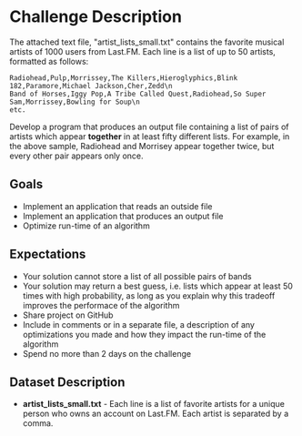 # Challenge Description


The attached text file, "artist_lists_small.txt" contains the favorite musical artists of 1000 users from Last.FM. Each line is a list of up to 50 artists, formatted as follows:

<pre><code>Radiohead,Pulp,Morrissey,The Killers,Hieroglyphics,Blink 182,Paramore,Michael Jackson,Cher,Zedd\n
Band of Horses,Iggy Pop,A Tribe Called Quest,Radiohead,So Super Sam,Morrissey,Bowling for Soup\n
etc. </pre></code>

Develop a program that produces an output file containing a list of pairs of artists which appear **together** in at least fifty different lists. For example, in the above sample, Radiohead and Morrisey appear together twice, but every other pair appears only once.

## Goals

- Implement an application that reads an outside file 
- Implement an application that produces an output file
- Optimize run-time of an algorithm


## Expectations

- Your solution cannot store a list of all possible pairs of bands
- Your solution may return a best guess, i.e. lists which appear at least 50 times with high probability, as long as you explain why this tradeoff improves the performace of the algorithm
- Share project on GitHub
- Include in comments or in a separate file, a description of any optimizations you made and how they impact the run-time of the algorithm
- Spend no more than 2 days on the challenge


## Dataset Description

- **artist_lists_small.txt** - Each line is a list of favorite artists for a unique person who owns an account on Last.FM. Each artist is separated by a comma.
